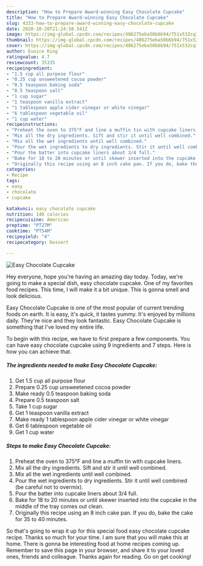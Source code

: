 ```yaml
---
description: "How to Prepare Award-winning Easy Chocolate Cupcake"
title: "How to Prepare Award-winning Easy Chocolate Cupcake"
slug: 4333-how-to-prepare-award-winning-easy-chocolate-cupcake
date: 2020-10-20T21:24:58.541Z
image: https://img-global.cpcdn.com/recipes/486275eba50b6b94/751x532cq70/easy-chocolate-cupcake-recipe-main-photo.jpg
thumbnail: https://img-global.cpcdn.com/recipes/486275eba50b6b94/751x532cq70/easy-chocolate-cupcake-recipe-main-photo.jpg
cover: https://img-global.cpcdn.com/recipes/486275eba50b6b94/751x532cq70/easy-chocolate-cupcake-recipe-main-photo.jpg
author: Eunice King
ratingvalue: 4.7
reviewcount: 35335
recipeingredient:
- "1.5 cup all purpose flour"
- "0.25 cup unsweetened cocoa powder"
- "0.5 teaspoon baking soda"
- "0.5 teaspoon salt"
- "1 cup sugar"
- "1 teaspoon vanilla extract"
- "1 tablespoon apple cider vinegar or white vinegar"
- "6 tablespoon vegetable oil"
- "1 cup water"
recipeinstructions:
- "Preheat the oven to 375°F and line a muffin tin with cupcake liners."
- "Mix all the dry ingredients. Sift and stir it until well combined."
- "Mix all the wet ingredients until well combined."
- "Pour the wet ingredients to dry ingredients. Stir it until well combined (be careful not to overmix)."
- "Pour the batter into cupcake liners about 3/4 full."
- "Bake for 18 to 20 minutes or until skewer inserted into the cupcake in the middle of the tray comes out clean."
- "Originally this recipe using an 8 inch cake pan. If you do, bake the cake for 35 to 40 minutes."
categories:
- Recipe
tags:
- easy
- chocolate
- cupcake

katakunci: easy chocolate cupcake 
nutrition: 140 calories
recipecuisine: American
preptime: "PT27M"
cooktime: "PT54M"
recipeyield: "4"
recipecategory: Dessert

---
```



![Easy Chocolate Cupcake](https://img-global.cpcdn.com/recipes/486275eba50b6b94/751x532cq70/easy-chocolate-cupcake-recipe-main-photo.jpg)

Hey everyone, hope you're having an amazing day today. Today, we're going to make a special dish, easy chocolate cupcake. One of my favorites food recipes. This time, I will make it a bit unique. This is gonna smell and look delicious.

Easy Chocolate Cupcake is one of the most popular of current trending foods on earth. It is easy, it's quick, it tastes yummy. It's enjoyed by millions daily. They're nice and they look fantastic. Easy Chocolate Cupcake is something that I've loved my entire life.




To begin with this recipe, we have to first prepare a few components. You can have easy chocolate cupcake using 9 ingredients and 7 steps. Here is how you can achieve that.

<!--inarticleads1-->

##### The ingredients needed to make Easy Chocolate Cupcake:

1. Get 1.5 cup all purpose flour
1. Prepare 0.25 cup unsweetened cocoa powder
1. Make ready 0.5 teaspoon baking soda
1. Prepare 0.5 teaspoon salt
1. Take 1 cup sugar
1. Get 1 teaspoon vanilla extract
1. Make ready 1 tablespoon apple cider vinegar or white vinegar
1. Get 6 tablespoon vegetable oil
1. Get 1 cup water




<!--inarticleads2-->

##### Steps to make Easy Chocolate Cupcake:

1. Preheat the oven to 375°F and line a muffin tin with cupcake liners.
1. Mix all the dry ingredients. Sift and stir it until well combined.
1. Mix all the wet ingredients until well combined.
1. Pour the wet ingredients to dry ingredients. Stir it until well combined (be careful not to overmix).
1. Pour the batter into cupcake liners about 3/4 full.
1. Bake for 18 to 20 minutes or until skewer inserted into the cupcake in the middle of the tray comes out clean.
1. Originally this recipe using an 8 inch cake pan. If you do, bake the cake for 35 to 40 minutes.




So that's going to wrap it up for this special food easy chocolate cupcake recipe. Thanks so much for your time. I am sure that you will make this at home. There is gonna be interesting food at home recipes coming up. Remember to save this page in your browser, and share it to your loved ones, friends and colleague. Thanks again for reading. Go on get cooking!

